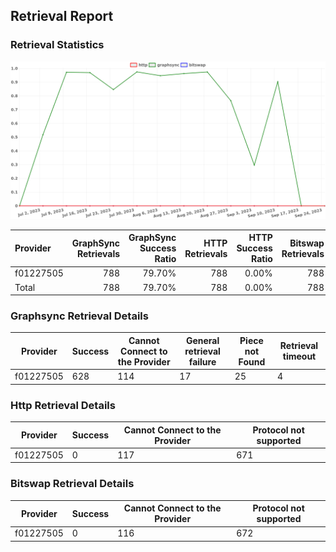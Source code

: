 ## Retrieval Report
### Retrieval Statistics
<img src="https://raw.githubusercontent.com/data-preservation-programs/filplus-checker-assets/main/filecoin-project/filecoin-plus-large-datasets/issues/1991/1696135495106.png"/>

| Provider  | GraphSync Retrievals | GraphSync Success Ratio | HTTP Retrievals | HTTP Success Ratio | Bitswap Retrievals | Bitswap Success Ratio |
| :-------- | -------------------: | ----------------------: | --------------: | -----------------: | -----------------: | --------------------: |
| f01227505 |                  788 |                  79.70% |             788 |              0.00% |                788 |                 0.00% |
| Total     |                  788 |                  79.70% |             788 |              0.00% |                788 |                 0.00% |

### Graphsync Retrieval Details
| Provider  | Success | Cannot Connect to the Provider | General retrieval failure | Piece not Found | Retrieval timeout |
| --------- | ------- | ------------------------------ | ------------------------- | --------------- | ----------------- |
| f01227505 | 628     | 114                            | 17                        | 25              | 4                 |

### Http Retrieval Details
| Provider  | Success | Cannot Connect to the Provider | Protocol not supported |
| --------- | ------- | ------------------------------ | ---------------------- |
| f01227505 | 0       | 117                            | 671                    |

### Bitswap Retrieval Details
| Provider  | Success | Cannot Connect to the Provider | Protocol not supported |
| --------- | ------- | ------------------------------ | ---------------------- |
| f01227505 | 0       | 116                            | 672                    |
